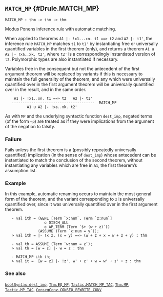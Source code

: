 ## `MATCH_MP` {#Drule.MATCH_MP}


```
MATCH_MP : thm -> thm -> thm
```



Modus Ponens inference rule with automatic matching.


When applied to theorems `A1 |- !x1...xn. t1 ==> t2` and `A2 |- t1'`,
the inference rule `MATCH_MP` matches `t1` to `t1'` by instantiating
free or universally quantified variables in the first theorem (only),
and returns a theorem `A1 u A2 |- !xa..xk. t2'`, where `t2'` is a
correspondingly instantiated version of `t2`. Polymorphic types are
also instantiated if necessary.

Variables free in the consequent but not the antecedent of the first
argument theorem will be replaced by variants if this is necessary to
maintain the full generality of the theorem, and any which were
universally quantified over in the first argument theorem will be
universally quantified over in the result, and in the same order.
    
        A1 |- !x1..xn. t1 ==> t2   A2 |- t1'
       --------------------------------------  MATCH_MP
              A1 u A2 |- !xa..xk. t2'
    
As with `MP` and the underlying syntactic function `dest_imp`, negated
terms (of the form `~p`) are treated as if they were implications from
the argument of the negation to falsity.

### Failure

Fails unless the first theorem is a (possibly repeatedly universally
quantified) implication (in the sense of `dest_imp`) whose antecedent
can be instantiated to match the conclusion of the second theorem,
without instantiating any variables which are free in `A1`, the first
theorem’s assumption list.

### Example

In this example, automatic renaming occurs to maintain the most
general form of the theorem, and the variant corresponding to `z` is
universally quantified over, since it was universally quantified over
in the first argument theorem.

    
       - val ith = (GENL [Term `x:num`, Term `z:num`]
                      o DISCH_ALL
                      o AP_TERM (Term `$+ (w + z)`))
                   (ASSUME (Term `x:num = y`));
       > val ith = |- !x z. (x = y) ==> (w + z + x = w + z + y) : thm
    
       - val th = ASSUME (Term `w:num = z`);
       > val th = [w = z] |- w = z : thm
    
       - MATCH_MP ith th;
       > val it =  [w = z] |- !z'. w' + z' + w = w' + z' + z : thm
    



### See also

[`boolSyntax.dest_imp`](#boolSyntax.dest_imp), [`Thm.EQ_MP`](#Thm.EQ_MP), [`Tactic.MATCH_MP_TAC`](#Tactic.MATCH_MP_TAC), [`Thm.MP`](#Thm.MP), [`Tactic.MP_TAC`](#Tactic.MP_TAC), [`ConseqConv.CONSEQ_REWRITE_CONV`](#ConseqConv.CONSEQ_REWRITE_CONV)


